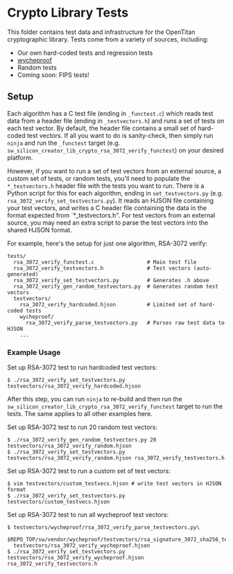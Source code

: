 # Crypto Library Tests

This folder contains test data and infrastructure for the OpenTitan
cryptographic library. Tests come from a variety of sources, including:
- Our own hard-coded tests and regression tests
- [wycheproof](https://github.com/google/wycheproof)
- Random tests
- Coming soon: FIPS tests!

## Setup

Each algorithm has a C test file (ending in `_functest.c`) which reads test
data from a header file (ending in `_testvectors.h`) and runs a set of tests on
each test vector. By default, the header file contains a small set of
hard-coded test vectors. If all you want to do is sanity-check, then simply run
`ninja` and run the `_functest` target (e.g.
`sw_silicon_creator_lib_crypto_rsa_3072_verify_functest`) on your desired
platform.

However, if you want to run a set of test vectors from an external source, a
custom set of tests, or random tests, you'll need to populate the
`*_testvectors.h` header file with the tests you want to run. There is a Python
script for this for each algorithm, ending in `set_testvectors.py` (e.g.
`rsa_3072_verify_set_testvectors.py`). It reads an HJSON file containing your
test vectors, and writes a C header file containing the data in the format
expected from `*_testvectors.h". For test vectors from an external source, you
may need an extra script to parse the test vectors into the shared HJSON
format.

For example, here's the setup for just one algorithm, RSA-3072 verify:
```
tests/
  rsa_3072_verify_functest.c                 # Main test file
  rsa_3072_verify_testvectors.h              # Test vectors (auto-generated)
  rsa_3072_verify_set_testvectors.py         # Generates .h above
  rsa_3072_verify_gen_random_testvectors.py  # Generates random test vectors
  testvectors/
    rsa_3072_verify_hardcoded.hjson          # Limited set of hard-coded tests
    wycheproof/
      rsa_3072_verify_parse_testvectors.py   # Parses raw test data to HJSON
    ...
```

### Example Usage

Set up RSA-3072 test to run hardcoded test vectors:
```
$ ./rsa_3072_verify_set_testvectors.py testvectors/rsa_3072_verify_hardcoded.hjson
```
After this step, you can run `ninja` to re-build and then run the
`sw_silicon_creator_lib_crypto_rsa_3072_verify_functest` target to run the
tests. The same applies to all other examples here.

Set up RSA-3072 test to run 20 random test vectors:
```
$ ./rsa_3072_verify_gen_random_testvectors.py 20 testvectors/rsa_3072_verify_random.hjson
$ ./rsa_3072_verify_set_testvectors.py testvectors/rsa_3072_verify_random.hjson rsa_3072_verify_testvectors.h
```

Set up RSA-3072 test to run a custom set of test vectors:
```
$ vim testvectors/custom_testvecs.hjson # write test vectors in HJSON format
$ ./rsa_3072_verify_set_testvectors.py testvectors/custom_testvecs.hjson
```

Set up RSA-3072 test to run all wycheproof test vectors:
```
$ testvectors/wycheproof/rsa_3072_verify_parse_testvectors.py\ 
  $REPO_TOP/sw/vendor/wycheproof/testvectors/rsa_signature_3072_sha256_test.json\ 
  testvectors/rsa_3072_verify_wycheproof.hjson
$ ./rsa_3072_verify_set_testvectors.py testvectors/rsa_3072_verify_wycheproof.hjson rsa_3072_verify_testvectors.h
```
